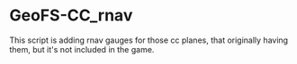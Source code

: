 # GeoFS-CC_rnav
This script is adding rnav gauges for those cc planes, that originally having them, but it's not included in the game.
